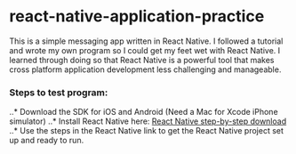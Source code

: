 react-native-application-practice
=================================

This is a simple messaging app written in React Native. I followed a tutorial
and wrote my own program so I could get my feet wet with React Native. I learned
through doing so that React Native is a powerful tool that makes cross platform
application development less challenging and manageable.

### Steps to test program:

..* Download the SDK for iOS and Android (Need a Mac for Xcode iPhone simulator)
..* Install React Native here: [React Native step-by-step download](https://facebook.github.io/react-native/)
..* Use the steps in the React Native link to get the React Native project set
    up and ready to run.
